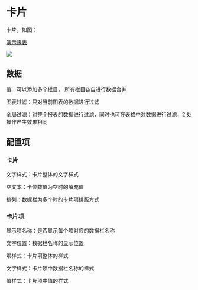 # 卡片

卡片，如图：

[演示报表](https://datahu.cn/report?key=99f98f4ade75570247df68ca98bf3870de13c4af5f8fb6a39bb128f23a865b1d#/detail)

![](/assets/2021-09-15-15-25-38-image.png)

## 数据

值：可以添加多个栏目， 所有栏目各自进行数据合并

图表过滤：只对当前图表的数据进行过滤

全局过滤：对整个报表的数据进行过滤，同时也可在表格中对数据进行过滤，2 处操作产生效果相同

## 配置项

### 卡片

文字样式：卡片整体的文字样式

空文本：卡位数值为空时的填充值

排列：数据栏为多个时的卡片项排版方式

### 卡片项

显示项名称：是否显示每个项对应的数据栏名称

文字位置：数据栏名称的显示位置

项样式：卡片项整体的样式

文字样式：卡片项中数据栏名称的样式

值样式：卡片项中值的样式
